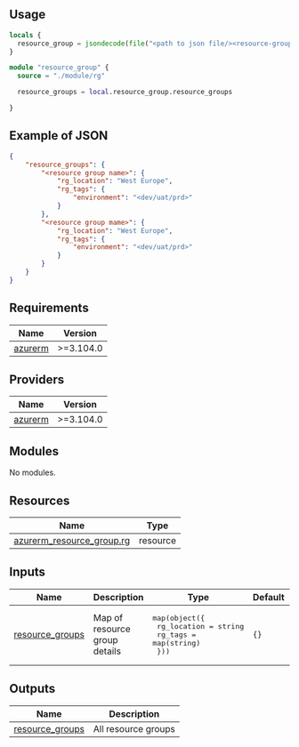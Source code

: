 ## Usage

```terraform
locals {
  resource_group = jsondecode(file("<path to json file/><resource-group.json>"))
}

module "resource_group" {
  source = "./module/rg"

  resource_groups = local.resource_group.resource_groups

}
```

## Example of JSON 

```json
{
    "resource_groups": {
        "<resource group name>": {
            "rg_location": "West Europe",
            "rg_tags": {
                "environment": "<dev/uat/prd>"
            }
        },
        "<resource group mame>": {
            "rg_location": "West Europe",
            "rg_tags": {
                "environment": "<dev/uat/prd>"
            }
        }
    }
}
```

## Requirements

| Name | Version |
|------|---------|
| <a name="requirement_azurerm"></a> [azurerm](#requirement\_azurerm) | >=3.104.0 |

## Providers

| Name | Version |
|------|---------|
| <a name="provider_azurerm"></a> [azurerm](#provider\_azurerm) | >=3.104.0 |

## Modules

No modules.

## Resources

| Name | Type |
|------|------|
| [azurerm_resource_group.rg](https://registry.terraform.io/providers/hashicorp/azurerm/latest/docs/resources/resource_group) | resource |

## Inputs

| Name | Description | Type | Default | Required |
|------|-------------|------|---------|:--------:|
| <a name="input_resource_groups"></a> [resource\_groups](#input\_resource\_groups) | Map of resource group details | <pre>map(object({<br>    rg_location = string<br>    rg_tags     = map(string)<br>  }))</pre> | `{}` | no |

## Outputs

| Name | Description |
|------|-------------|
| <a name="output_resource_groups"></a> [resource\_groups](#output\_resource\_groups) | All resource groups |
